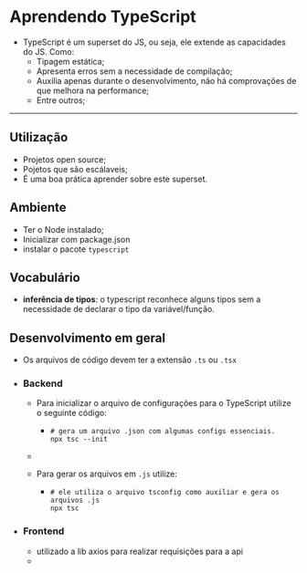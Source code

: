 # Aprendendo TypeScript

- TypeScript é um superset do JS, ou seja, ele extende as capacidades do JS. Como: 
  - Tipagem estática;
  - Apresenta erros sem a necessidade de compilação;
  - Auxilia apenas durante o desenvolvimento, não há comprovações de que melhora na performance;
  - Entre outros;

---

## Utilização

- Projetos open source;
- Pojetos que são escálaveis;
- É uma boa prática aprender sobre este superset.

## Ambiente

- Ter o Node instalado;
- Inicializar com package.json
- instalar o pacote `typescript`

## Vocabulário
- **inferência de tipos**: o typescript reconhece alguns tipos sem a necessidade de declarar o tipo da variável/função.


## Desenvolvimento em geral

- Os arquivos de código devem ter a extensão `.ts` ou `.tsx`

- ### **Backend**

  - Para inicializar o arquivo de configurações para o TypeScript utilize o seguinte código: 
    - ``` Shell
      # gera um arquivo .json com algumas configs essenciais.
      npx tsc --init 
      ```

  - 

  - Para gerar os arquivos em `.js` utilize: 
    - ```
      # ele utiliza o arquivo tsconfig como auxiliar e gera os arquivos .js
      npx tsc
      ```

- ### **Frontend**
    - utilizado a lib axios para realizar requisições para a api
    - 
